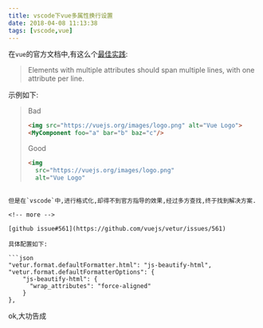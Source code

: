 ```yaml
---
title: vscode下vue多属性换行设置
date: 2018-04-08 11:13:38
tags: [vscode,vue]
---
```


在`vue`的官方文档中,有这么个[最佳实践](https://vuejs.org/v2/style-guide/#Multi-attribute-elements-strongly-recommended):

> Elements with multiple attributes should span multiple lines, with one attribute per line.

示例如下:

> Bad
> 
> ```html
> <img src="https://vuejs.org/images/logo.png" alt="Vue Logo">
> <MyComponent foo="a" bar="b" baz="c"/>
> ```
> 
> Good
> 
> ```html
> <img
>   src="https://vuejs.org/images/logo.png"
>   alt="Vue Logo"
> ```

<MyComponent
  foo="a"
  bar="b"
  baz="c"
/>

```

但是在`vscode`中,进行格式化,却得不到官方指导的效果,经过多方查找,终于找到解决方案.

<!-- more -->

[github issue#561](https://github.com/vuejs/vetur/issues/561)

具体配置如下:

```json
"vetur.format.defaultFormatter.html": "js-beautify-html",
"vetur.format.defaultFormatterOptions": {
    "js-beautify-html": {
      "wrap_attributes": "force-aligned"
    }
},
```

ok,大功告成

